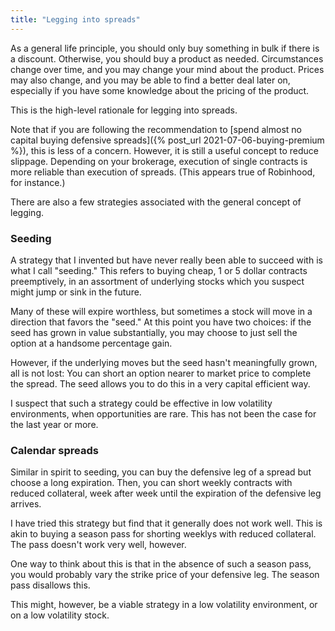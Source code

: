 ```yaml
---
title: "Legging into spreads"
---
```


As a general life principle, you should only buy something in bulk if there is a discount. Otherwise, you should buy a product as needed. Circumstances change over time, and you may change your mind about the product. Prices may also change, and you may be able to find a better deal later on, especially if you have some knowledge about the pricing of the product.

This is the high-level rationale for legging into spreads.

Note that if you are following the recommendation to [spend almost no capital buying defensive spreads]({% post_url 2021-07-06-buying-premium %}), this is less of a concern. However, it is still a useful concept to reduce slippage. Depending on your brokerage, execution of single contracts is more reliable than execution of spreads. (This appears true of Robinhood, for instance.)

There are also a few strategies associated with the general concept of legging.


### Seeding

A strategy that I invented but have never really been able to succeed with is what I call "seeding." This refers to buying cheap, 1 or 5 dollar contracts preemptively, in an assortment of underlying stocks which you suspect might jump or sink in the future.

Many of these will expire worthless, but sometimes a stock will move in a direction that favors the "seed." At this point you have two choices: if the seed has grown in value substantially, you may choose to just sell the option at a handsome percentage gain.

However, if the underlying moves but the seed hasn't meaningfully grown, all is not lost: You can short an option nearer to market price to complete the spread. The seed allows you to do this in a very capital efficient way.

I suspect that such a strategy could be effective in low volatility environments, when opportunities are rare. This has not been the case for the last year or more.


### Calendar spreads

Similar in spirit to seeding, you can buy the defensive leg of a spread but choose a long expiration. Then, you can short weekly contracts with reduced collateral, week after week until the expiration of the defensive leg arrives.

I have tried this strategy but find that it generally does not work well. This is akin to buying a season pass for shorting weeklys with reduced collateral. The pass doesn't work very well, however. 

One way to think about this is that in the absence of such a season pass, you would probably vary the strike price of your defensive leg. The season pass disallows this.

This might, however, be a viable strategy in a low volatility environment, or on a low volatility stock.
